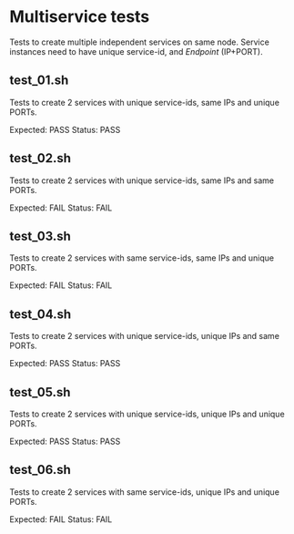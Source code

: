 # Multiservice tests

Tests to create multiple independent services on same node.
Service instances need to have unique service-id, and _Endpoint_ (IP+PORT).

## test_01.sh

Tests to create 2 services with unique service-ids, same IPs and unique PORTs.

Expected: PASS
Status: PASS

## test_02.sh

Tests to create 2 services with unique service-ids, same IPs and same PORTs.

Expected: FAIL
Status: FAIL

## test_03.sh

Tests to create 2 services with same service-ids, same IPs and unique PORTs.

Expected: FAIL
Status: FAIL

## test_04.sh

Tests to create 2 services with unique service-ids, unique IPs and same PORTs.

Expected: PASS
Status: PASS

## test_05.sh

Tests to create 2 services with unique service-ids, unique IPs and unique PORTs.

Expected: PASS
Status: PASS

## test_06.sh

Tests to create 2 services with same service-ids, unique IPs and unique PORTs.

Expected: FAIL
Status: FAIL

